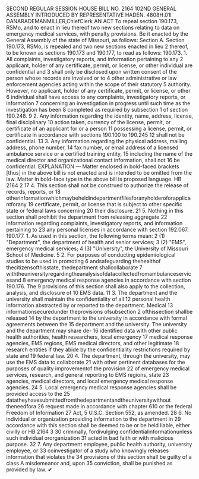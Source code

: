 SECOND REGULAR SESSION
HOUSE BILL NO. 2164
102ND GENERAL ASSEMBLY
INTRODUCED BY REPRESENTATIVE HADEN.
4808H.01I DANARADEMANMILLER,ChiefClerk
AN ACT
To repeal section 190.173, RSMo, and to enact in lieu thereof two new sections relating to
data on emergency medical services, with penalty provisions.
Be it enacted by the General Assembly of the state of Missouri, as follows:
Section A. Section 190.173, RSMo, is repealed and two new sections enacted in lieu
2 thereof, to be known as sections 190.173 and 190.177, to read as follows:
190.173. 1. All complaints, investigatory reports, and information pertaining to any
2 applicant, holder of any certificate, permit, or license, or other individual are confidential and
3 shall only be disclosed upon written consent of the person whose records are involved or to
4 other administrative or law enforcement agencies acting within the scope of their statutory
5 authority. However, no applicant, holder of any certificate, permit, or license, or other
6 individual shall have access to any complaints, investigatory reports, or information
7 concerning an investigation in progress until such time as the investigation has been
8 completed as required by subsection 1 of section 190.248.
9 2. Any information regarding the identity, name, address, license, final disciplinary
10 action taken, currency of the license, permit, or certificate of an applicant for or a person
11 possessing a license, permit, or certificate in accordance with sections 190.100 to 190.245
12 shall not be confidential.
13 3. Any information regarding the physical address, mailing address, phone number,
14 fax number, or email address of a licensed ambulance service or a certified training entity,
15 including the name of the medical director and organizational contact information, shall not
16 be confidential.
EXPLANATION — Matter enclosed in bold-faced brackets [thus] in the above bill is not enacted and is
intended to be omitted from the law. Matter in bold-face type in the above bill is proposed language.
HB 2164 2
17 4. This section shall not be construed to authorize the release of records, reports, or
18 otherinformationwhichmaybeheldindepartmentfilesforanyholderoforapplicantforany
19 certificate, permit, or license that is subject to other specific state or federal laws concerning
20 their disclosure.
21 5. Nothing in this section shall prohibit the department from releasing aggregate
22 information regarding complaints, investigatory reports, and information pertaining to
23 any personal licenses in accordance with section 192.067.
190.177. 1. As used in this section, the following terms mean:
2 (1) "Department", the department of health and senior services;
3 (2) "EMS", emergency medical services;
4 (3) "University", the University of Missouri School of Medicine.
5 2. For purposes of conducting epidemiological studies to be used in promoting
6 andsafeguarding thehealthof thecitizensofthisstate, thedepartment shallcollaborate
7 withtheuniversityregardingtheanalysisofdatacollectedfromambulanceservicesand
8 emergency medical response agencies in accordance with section 190.176. The
9 provisions of this section shall also apply to the collection, analysis, and disclosure of
10 EMS data.
11 3. The department and the university shall maintain the confidentiality of all
12 personal health information abstracted by or reported to the department. Medical
13 informationsecuredunder theprovisions ofsubsection 2 ofthissection shallbe released
14 by the department to the university in accordance with formal agreements between the
15 department and the university. The university and the department may share de-
16 identified data with other public health authorities, health researchers, local emergency
17 medical response agencies, EMS regions, EMS medical directors, and other legitimate
18 research entities if they abide by the confidentiality restrictions required by state and
19 federal law.
20 4. The department, through the university, may use the EMS data to collaborate
21 with other pertinent databases for the purposes of quality improvementof the provision
22 of emergency medical services, research, and general reporting to EMS regions, state
23 agencies, medical directors, and local emergency medical response agencies.
24 5. Local emergency medical response agencies shall be provided access to the
25 datatheyhavesubmittedfromthedepartmentandtheuniversitywithout theneedfora
26 request made in accordance with chapter 610 or the federal Freedom of Information
27 Act, 5 U.S.C. Section 552, as amended.
28 6. No individual or organization providing information to the department in
29 accordance with this section shall be deemed to be or be held liable, either civilly or
HB 2164 3
30 criminally, fordivulging confidentialinformationunless such individual ororganization
31 acted in bad faith or with malicious purpose.
32 7. Any department employee, public health authority, university employee, or
33 coinvestigator of a study who knowingly releases information that violates the
34 provisions of this section shall be guilty of a class A misdemeanor and, upon
35 conviction, shall be punished as provided by law.
✔